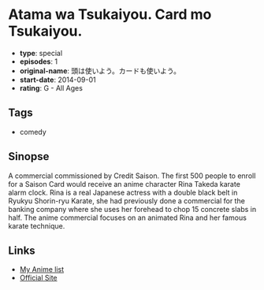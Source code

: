 # Atama wa Tsukaiyou. Card mo Tsukaiyou.

-   **type**: special
-   **episodes**: 1
-   **original-name**: 頭は使いよう。カードも使いよう。
-   **start-date**: 2014-09-01
-   **rating**: G - All Ages

## Tags

-   comedy

## Sinopse

A commercial commissioned by Credit Saison. The first 500 people to enroll for a Saison Card would receive an anime character Rina Takeda karate alarm clock. Rina is a real Japanese actress with a double black belt in Ryukyu Shorin-ryu Karate, she had previously done a commercial for the banking company where she uses her forehead to chop 15 concrete slabs in half. The anime commercial focuses on an animated Rina and her famous karate technique.

## Links

-   [My Anime list](https://myanimelist.net/anime/29141/Atama_wa_Tsukaiyou_Card_mo_Tsukaiyou)
-   [Official Site](http://www.youtube.com/watch?v=wsOgK7UyWaI)
